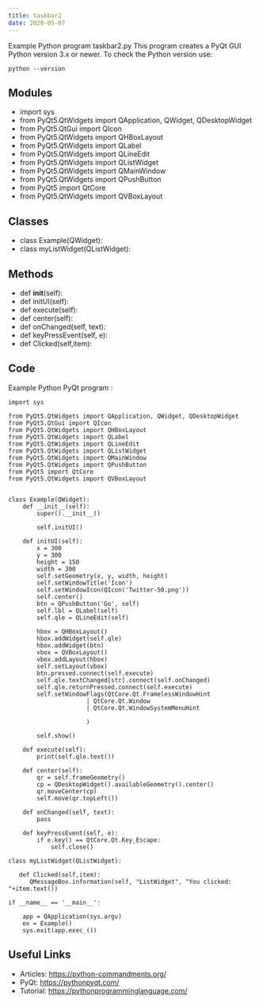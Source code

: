 ```yaml
---
title: taskbar2
date: 2020-05-07
---
```

Example Python program taskbar2.py
This program creates a PyQt GUI
Python version 3.x or newer.
To check the Python version use:

    python --version

## Modules

* import sys
* from PyQt5.QtWidgets import QApplication, QWidget, QDesktopWidget
* from PyQt5.QtGui import QIcon
* from PyQt5.QtWidgets import QHBoxLayout
* from PyQt5.QtWidgets import QLabel
* from PyQt5.QtWidgets import QLineEdit
* from PyQt5.QtWidgets import QListWidget
* from PyQt5.QtWidgets import QMainWindow
* from PyQt5.QtWidgets import QPushButton
* from PyQt5 import QtCore
* from PyQt5.QtWidgets import QVBoxLayout

## Classes

* class Example(QWidget):
* class myListWidget(QListWidget):

## Methods

* def __init__(self):
* def initUI(self):
* def execute(self):
* def center(self):
* def onChanged(self, text):
* def keyPressEvent(self, e):
*    def Clicked(self,item):

## Code

Example Python PyQt program :

    import sys
    
    from PyQt5.QtWidgets import QApplication, QWidget, QDesktopWidget
    from PyQt5.QtGui import QIcon
    from PyQt5.QtWidgets import QHBoxLayout
    from PyQt5.QtWidgets import QLabel
    from PyQt5.QtWidgets import QLineEdit
    from PyQt5.QtWidgets import QListWidget
    from PyQt5.QtWidgets import QMainWindow
    from PyQt5.QtWidgets import QPushButton
    from PyQt5 import QtCore
    from PyQt5.QtWidgets import QVBoxLayout
    
    
    class Example(QWidget):
        def __init__(self):
            super().__init__()
    
            self.initUI()
    
        def initUI(self):
            x = 300
            y = 300
            height = 150
            width = 300
            self.setGeometry(x, y, width, height)
            self.setWindowTitle('Icon')
            self.setWindowIcon(QIcon('Twitter-50.png'))
            self.center()
            btn = QPushButton('Go', self)
            self.lbl = QLabel(self)
            self.qle = QLineEdit(self)
    
            hbox = QHBoxLayout()
            hbox.addWidget(self.qle)
            hbox.addWidget(btn)
            vbox = QVBoxLayout()
            vbox.addLayout(hbox)
            self.setLayout(vbox)
            btn.pressed.connect(self.execute)
            self.qle.textChanged[str].connect(self.onChanged)
            self.qle.returnPressed.connect(self.execute)
            self.setWindowFlags(QtCore.Qt.FramelessWindowHint
                          | QtCore.Qt.Window
                          | QtCore.Qt.WindowSystemMenuHint
    
                          )
    
            self.show()
    
        def execute(self):
            print(self.qle.text())
    
        def center(self):
            qr = self.frameGeometry()
            cp = QDesktopWidget().availableGeometry().center()
            qr.moveCenter(cp)
            self.move(qr.topLeft())
    
        def onChanged(self, text):
            pass
    
        def keyPressEvent(self, e):
            if e.key() == QtCore.Qt.Key_Escape:
                self.close()
    
    class myListWidget(QListWidget):
    
       def Clicked(self,item):
          QMessageBox.information(self, "ListWidget", "You clicked: "+item.text())
    
    if __name__ == '__main__':
    
        app = QApplication(sys.argv)
        ex = Example()
        sys.exit(app.exec_())

## Useful Links

- Articles: https://python-commandments.org/
- PyQt: https://pythonpyqt.com/
- Tutorial: https://pythonprogramminglanguage.com/
